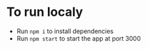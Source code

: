 # To run localy
  * Run ```npm i``` to install dependencies
  * Run ```npm start``` to start the app at port 3000